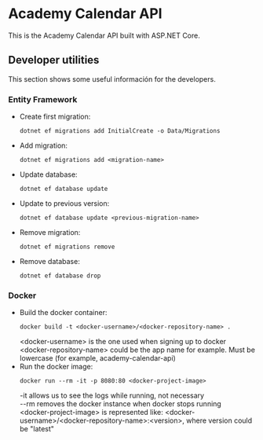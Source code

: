 # Academy Calendar API
This is the Academy Calendar API built with ASP.NET Core.

## Developer utilities
This section shows some useful información for the developers.

### Entity Framework
- Create first migration: 
    ```
    dotnet ef migrations add InitialCreate -o Data/Migrations
    ```
- Add migration: 
    ```
    dotnet ef migrations add <migration-name>
    ```
- Update database: 
    ```
    dotnet ef database update
    ```
- Update to previous version: 
    ```
    dotnet ef database update <previous-migration-name>
    ```
- Remove migration: 
    ```
    dotnet ef migrations remove
    ```
- Remove database: 
    ```
    dotnet ef database drop
    ```

### Docker
- Build the docker container: 
    ```
    docker build -t <docker-username>/<docker-repository-name> . 
    ```
    \<docker-username> is the one used when signing up to docker <br />
    \<docker-repository-name> could be the app name for example. Must be lowercase (for example, academy-calendar-api) <br />
- Run the docker image:
    ```
    docker run --rm -it -p 8080:80 <docker-project-image>
    ```
    -it allows us to see the logs while running, not necessary <br />
    --rm removes the docker instance when docker stops running <br />
    \<docker-project-image> is represented like: \<docker-username>/\<docker-repository-name>:\<version>, where version could be "latest" <br />
